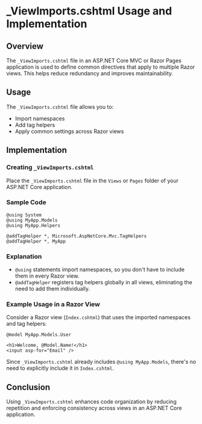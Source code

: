 # _ViewImports.cshtml Usage and Implementation

## Overview
The `_ViewImports.cshtml` file in an ASP.NET Core MVC or Razor Pages application is used to define common directives that apply to multiple Razor views. This helps reduce redundancy and improves maintainability.

## Usage
The `_ViewImports.cshtml` file allows you to:
- Import namespaces
- Add tag helpers
- Apply common settings across Razor views

## Implementation
### Creating `_ViewImports.cshtml`
Place the `_ViewImports.cshtml` file in the `Views` or `Pages` folder of your ASP.NET Core application.

### Sample Code
```razor
@using System
@using MyApp.Models
@using MyApp.Helpers

@addTagHelper *, Microsoft.AspNetCore.Mvc.TagHelpers
@addTagHelper *, MyApp
```

### Explanation
- `@using` statements import namespaces, so you don't have to include them in every Razor view.
- `@addTagHelper` registers tag helpers globally in all views, eliminating the need to add them individually.

### Example Usage in a Razor View
Consider a Razor view (`Index.cshtml`) that uses the imported namespaces and tag helpers:

```razor
@model MyApp.Models.User

<h1>Welcome, @Model.Name!</h1>
<input asp-for="Email" />
```
Since `_ViewImports.cshtml` already includes `@using MyApp.Models`, there's no need to explicitly include it in `Index.cshtml`.

## Conclusion
Using `_ViewImports.cshtml` enhances code organization by reducing repetition and enforcing consistency across views in an ASP.NET Core application.

